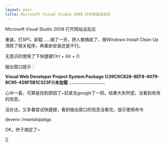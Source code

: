 ```yaml
---
layout: post
title: Microsoft Visual Studio 2008 打开网站没反应
---
```

<p>Microsoft Visual Studio 2008 打开网站没反应</p>
<p>重装，打SP1，卸载......搞了一天，把人都搞疯了，用Windows Install Clean Up清除了相关程序，再重新安装还是不行。</p>
<p>无意识的使用了下快捷键Ctrl + Alt + O</p>
<p>输出窗口提示：</p>
<p><strong>Visual Web Developer Project System Package ({39C9C826-8EF8-4079-8C95-428F5B1C323F})未加载 .........................</strong></p>
<p>心中一喜，可算是找到原因了~赶紧去google了一把，结果大失所望，没看到有用的信息。</p>
<p>没办法，又多番尝试快捷键，看到输出窗口的信息没看完，提示使用命令</p>
<p>devenv /resetskippkgs</p>
<p>OK，终于搞定了~</p>]]